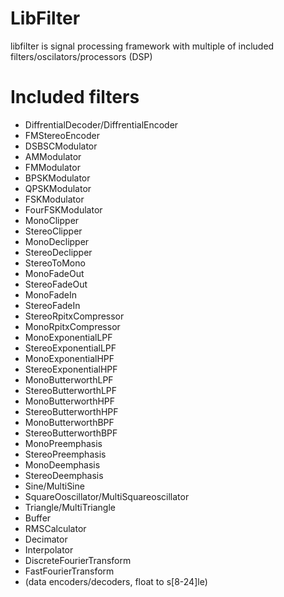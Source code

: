 # LibFilter
libfilter is signal processing framework with multiple of included filters/oscilators/processors (DSP)

# Included filters
- DiffrentialDecoder/DiffrentialEncoder
- FMStereoEncoder
- DSBSCModulator
- AMModulator
- FMModulator
- BPSKModulator
- QPSKModulator
- FSKModulator
- FourFSKModulator
- MonoClipper
- StereoClipper
- MonoDeclipper
- StereoDeclipper
- StereoToMono
- MonoFadeOut
- StereoFadeOut
- MonoFadeIn
- StereoFadeIn
- StereoRpitxCompressor
- MonoRpitxCompressor
- MonoExponentialLPF
- StereoExponentialLPF
- MonoExponentialHPF
- StereoExponentialHPF
- MonoButterworthLPF
- StereoButterworthLPF
- MonoButterworthHPF
- StereoButterworthHPF
- MonoButterworthBPF
- StereoButterworthBPF
- MonoPreemphasis
- StereoPreemphasis
- MonoDeemphasis
- StereoDeemphasis
- Sine/MultiSine
- SquareOoscillator/MultiSquareoscillator
- Triangle/MultiTriangle
- Buffer
- RMSCalculator
- Decimator
- Interpolator
- DiscreteFourierTransform
- FastFourierTransform
- (data encoders/decoders, float to s[8-24]le)